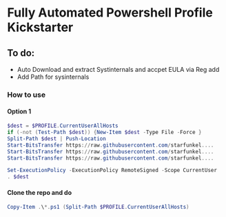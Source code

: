 # Fully Automated Powershell Profile Kickstarter

## To do:

- Auto Download and extract Systinternals and accpet EULA via Reg add
- Add Path for sysinternals

### How to use

#### Option 1 
```powershell
$dest = $PROFILE.CurrentUserAllHosts
if (-not (Test-Path $dest)) {New-Item $dest -Type File -Force }
Split-Path $dest | Push-Location
Start-BitsTransfer https://raw.githubusercontent.com/starfunkel....
Start-BitsTransfer https://raw.githubusercontent.com/starfunkel....
Start-BitsTransfer https://raw.githubusercontent.com/starfunkel....

Set-ExecutionPolicy -ExecutionPolicy RemoteSigned -Scope CurrentUser
. $dest
```

#### Clone the repo and do
```powershell
Copy-Item .\*.ps1 (Split-Path $PROFILE.CurrentUserAllHosts)
```